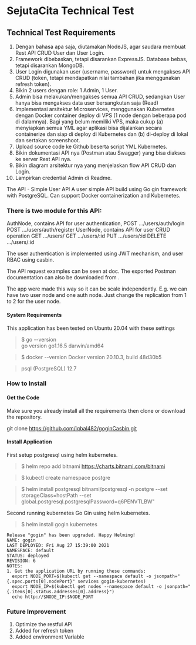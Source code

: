 # SejutaCita Technical Test

## Technical Test Requirements
1. Dengan bahasa apa saja, diutamakan NodeJS, agar saudara membuat Rest API CRUD User dan User Login.
2. Framework dibebaskan, tetapi disarankan ExpressJS. Database bebas, tetapi disarankan MongoDB.
3. User Login digunakan user (username, password) untuk mengakses API CRUD (token, tetapi mendapatkan nilai tambahan jika menggunakan refresh token).
5. Bikin 2 users dengan role: 1 Admin, 1 User.
6. Admin bisa melakukan/mengakses semua API CRUD, sedangkan User hanya bisa mengakses data user bersangkutan saja (Read)
7. Implementasi arsitektur Microservices, menggunakan Kubernetes dengan Docker container deploy di VPS (1 node dengan beberapa pod di dalamnya). Bagi yang belum memiliki VPS, maka cukup (a) menyiapkan semua YML agar aplikasi bisa dijalankan secara containerize dan siap di deploy di Kubernetes dan (b) di-deploy di lokal dan sertakan screenshoot.
8. Upload source code ke Github beserta script YML Kubernetes.
9. Bikin dokumentasi API nya (Postman atau Swagger) yang bisa diakses ke server Rest API nya.
10. Bikin diagram arsitektur nya yang menjelaskan flow API CRUD dan Login.
11. Lampirkan credential Admin di Readme.

The API - Simple User API
A user simple API build using Go gin framework with PostgreSQL. Can support Docker containerization and Kubernetes.

### There is two module for this API:

AuthNode, contains API for user authentication,
POST .../users/auth/login
POST .../users/auth/register
UserNode, contains API for user CRUD operation
GET .../users/
GET .../users/:id
PUT .../users/:id
DELETE .../users/:id

The user authentication is implemented using JWT mechanism, and user RBAC using casbin.

The API request examples can be seen at doc. The exported Postman documentation can also be downloaded from .

The app were made this way so it can be scale independently. E.g. we can have two user node and one auth node. Just change the replication from 1 to 2 for the user node.

#### System Requirements
This application has been tested on Ubuntu 20.04 with these settings

> $ go --version  
> go version go1.16.5 darwin/amd64

> $ docker --version
Docker version 20.10.3, build 48d30b5

> psql (PostgreSQL) 12.7

### How to Install
#### Get the Code 
Make sure you already install all the requirements then clone or download the repository.

git clone https://github.com/iqbal482/goginCasbin.git

#### Install Application
First setup postgresql using helm kubernetes.
> $ helm repo add bitnami https://charts.bitnami.com/bitnami

> $ kubectl create namespace postgre

> $ helm install postgresql bitnami/postgresql -n postgre --set storageClass=hostPath --set global.postgresql.postgresqlPassword=q6PENVTLBW"

Second running kubernetes Go Gin using helm kubernetes.

> $ helm install gogin kubernetes 

```
Release "gogin" has been upgraded. Happy Helming!
NAME: gogin
LAST DEPLOYED: Fri Aug 27 15:39:00 2021
NAMESPACE: default
STATUS: deployed
REVISION: 6
NOTES:
1. Get the application URL by running these commands:
  export NODE_PORT=$(kubectl get --namespace default -o jsonpath="{.spec.ports[0].nodePort}" services gogin-kubernetes)
  export NODE_IP=$(kubectl get nodes --namespace default -o jsonpath="{.items[0].status.addresses[0].address}")
  echo http://$NODE_IP:$NODE_PORT
```

### Future Improvement
1. Optimize the restful API
2. Added for refresh token
3. Added environment Variable